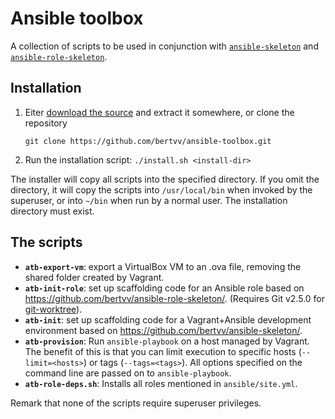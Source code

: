 # Ansible toolbox

A collection of scripts to be used in conjunction with [`ansible-skeleton`](https://github.com/bertvv/ansible-skeleton) and [`ansible-role-skeleton`](https://github.com/bertvv/ansible-role-skeleton).

## Installation

1. Eiter [download the source](https://github.com/bertvv/ansible-toolbox/archive/master.zip) and extract it somewhere, or clone the repository

    `git clone https://github.com/bertvv/ansible-toolbox.git`

2. Run the installation script: `./install.sh <install-dir>`

The installer will copy all scripts into the specified directory. If you omit the directory, it will copy the scripts into `/usr/local/bin` when invoked by the superuser, or into `~/bin` when run by a normal user. The installation directory must exist.

## The scripts

- **`atb-export-vm`**: export a VirtualBox VM to an .ova file, removing the shared folder created by Vagrant.
- **`atb-init-role`**: set up scaffolding code for an Ansible role based on <https://github.com/bertvv/ansible-role-skeleton/>. (Requires Git v2.5.0 for [git-worktree](https://git-scm.com/docs/git-worktree)).
- **`atb-init`**: set up scaffolding code for a Vagrant+Ansible development environment based on <https://github.com/bertvv/ansible-skeleton/>.
- **`atb-provision`**: Run `ansible-playbook` on a host managed by Vagrant. The benefit of this is that you can limit execution to specific hosts (`--limit=<hosts>`) or tags (`--tags=<tags>`). All options specified on the command line are passed on to `ansible-playbook`.
- **`atb-role-deps.sh`**: Installs all roles mentioned in `ansible/site.yml`.

Remark that none of the scripts require superuser privileges.
